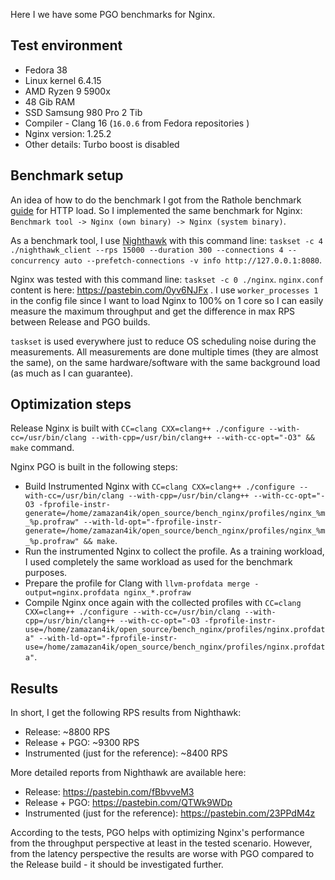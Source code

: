 Here I we have some PGO benchmarks for Nginx.

## Test environment

* Fedora 38
* Linux kernel 6.4.15
* AMD Ryzen 9 5900x
* 48 Gib RAM
* SSD Samsung 980 Pro 2 Tib
* Compiler - Clang 16 (`16.0.6` from Fedora repositories )
* Nginx version: 1.25.2
* Other details: Turbo boost is disabled

## Benchmark setup

An idea of how to do the benchmark I got from the Rathole benchmark [guide](https://github.com/rapiz1/rathole/blob/main/docs/benchmark.md#http) for HTTP load. So I implemented the same benchmark for Nginx: `Benchmark tool -> Nginx (own binary) -> Nginx (system binary)`.

As a benchmark tool, I use [Nighthawk](https://github.com/envoyproxy/nighthawk) with this command line: `taskset -c 4 ./nighthawk_client --rps 15000 --duration 300 --connections 4 --concurrency auto --prefetch-connections -v info http://127.0.0.1:8080`.

Nginx was tested with this command line: `taskset -c 0 ./nginx`. `nginx.conf` content is here: https://pastebin.com/0yv6NJFx . I use `worker_processes 1` in the config file since I want to load Nginx to 100% on 1 core so I can easily measure the maximum throughput and get the difference in max RPS between Release and PGO builds.

`taskset` is used everywhere just to reduce OS scheduling noise during the measurements. All measurements are done multiple times (they are almost the same), on the same hardware/software with the same background load (as much as I can guarantee).

## Optimization steps

Release Nginx is built with `CC=clang CXX=clang++ ./configure --with-cc=/usr/bin/clang --with-cpp=/usr/bin/clang++ --with-cc-opt="-O3" && make` command.

Nginx PGO is built in the following steps:
* Build Instrumented Nginx with `CC=clang CXX=clang++ ./configure --with-cc=/usr/bin/clang --with-cpp=/usr/bin/clang++ --with-cc-opt="-O3 -fprofile-instr-generate=/home/zamazan4ik/open_source/bench_nginx/profiles/nginx_%m_%p.profraw" --with-ld-opt="-fprofile-instr-generate=/home/zamazan4ik/open_source/bench_nginx/profiles/nginx_%m_%p.profraw" && make`.
* Run the instrumented Nginx to collect the profile. As a training workload, I used completely the same workload as used for the benchmark purposes.
* Prepare the profile for Clang with `llvm-profdata merge -output=nginx.profdata nginx_*.profraw`
* Compile Nginx once again with the collected profiles with `CC=clang CXX=clang++ ./configure --with-cc=/usr/bin/clang --with-cpp=/usr/bin/clang++ --with-cc-opt="-O3 -fprofile-instr-use=/home/zamazan4ik/open_source/bench_nginx/profiles/nginx.profdata" --with-ld-opt="-fprofile-instr-use=/home/zamazan4ik/open_source/bench_nginx/profiles/nginx.profdata"`.

## Results

In short, I get the following RPS results from Nighthawk:
* Release: ~8800 RPS
* Release + PGO: ~9300 RPS
* Instrumented (just for the reference): ~8400 RPS

More detailed reports from Nighthawk are available here:
* Release: https://pastebin.com/fBbvveM3
* Release + PGO: https://pastebin.com/QTWk9WDp
* Instrumented (just for the reference): https://pastebin.com/23PPdM4z

According to the tests, PGO helps with optimizing Nginx's performance from the throughput perspective at least in the tested scenario. However, from the latency perspective the results are worse with PGO compared to the Release build - it should be investigated further.
